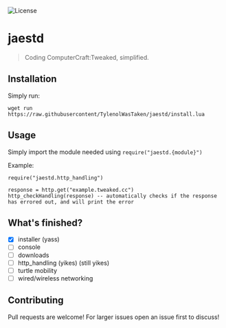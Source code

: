 ![License](https://img.shields.io/badge/license-GPLv2-brightgreen)

# jaestd

> Coding ComputerCraft:Tweaked, simplified.

## Installation

Simply run:

```
wget run https://raw.githubusercontent/TylenolWasTaken/jaestd/install.lua
```

## Usage

Simply import the module needed using `require("jaestd.{module}")`

Example:

```
require("jaestd.http_handling")

response = http.get("example.tweaked.cc")
http_checkHandling(response) -- automatically checks if the response has errored out, and will print the error
```

## What's finished?

* [x] installer (yass)
* [ ] console
* [ ] downloads
* [ ] http_handling (yikes) (still yikes)
* [ ] turtle mobility
* [ ] wired/wireless networking

## Contributing

Pull requests are welcome! For larger issues open an issue first to discuss!
